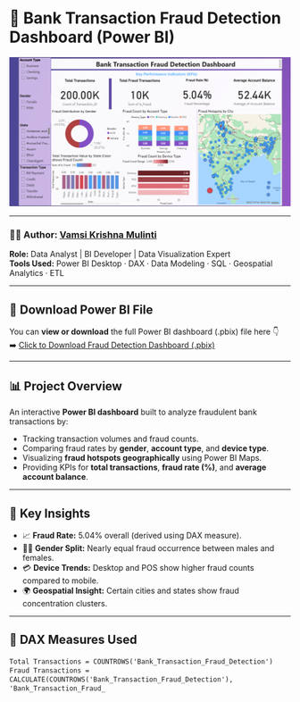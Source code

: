 # 🏦 Bank Transaction Fraud Detection Dashboard (Power BI)

<p align="center">
  <img src="Dashboard_FDA.png" alt="Fraud Detection Dashboard" width="800"/>
</p>

---

### 👨‍💻 Author: [Vamsi Krishna Mulinti](https://www.linkedin.com/in/vamsi-krishna-mulinti)
**Role:** Data Analyst | BI Developer | Data Visualization Expert  
**Tools Used:** Power BI Desktop · DAX · Data Modeling · SQL · Geospatial Analytics · ETL  

---

## 📂 Download Power BI File
You can **view or download** the full Power BI dashboard (.pbix) file here 👇  
➡️ [Click to Download Fraud Detection Dashboard (.pbix)](https://drive.google.com/uc?export=download&id=1mHpL06hhe7NjQZLQauD9BqUMH827D--H)

---

## 📊 Project Overview
An interactive **Power BI dashboard** built to analyze fraudulent bank transactions by:
- Tracking transaction volumes and fraud counts.  
- Comparing fraud rates by **gender**, **account type**, and **device type**.  
- Visualizing **fraud hotspots geographically** using Power BI Maps.  
- Providing KPIs for **total transactions**, **fraud rate (%)**, and **average account balance**.

---

## 🚀 Key Insights
- 📈 **Fraud Rate:** 5.04% overall (derived using DAX measure).  
- 👩‍💼 **Gender Split:** Nearly equal fraud occurrence between males and females.  
- 💳 **Device Trends:** Desktop and POS show higher fraud counts compared to mobile.  
- 🌍 **Geospatial Insight:** Certain cities and states show fraud concentration clusters.  

---

## 🧠 DAX Measures Used
```DAX
Total Transactions = COUNTROWS('Bank_Transaction_Fraud_Detection')
Fraud Transactions = CALCULATE(COUNTROWS('Bank_Transaction_Fraud_Detection'), 'Bank_Transaction_Fraud_
